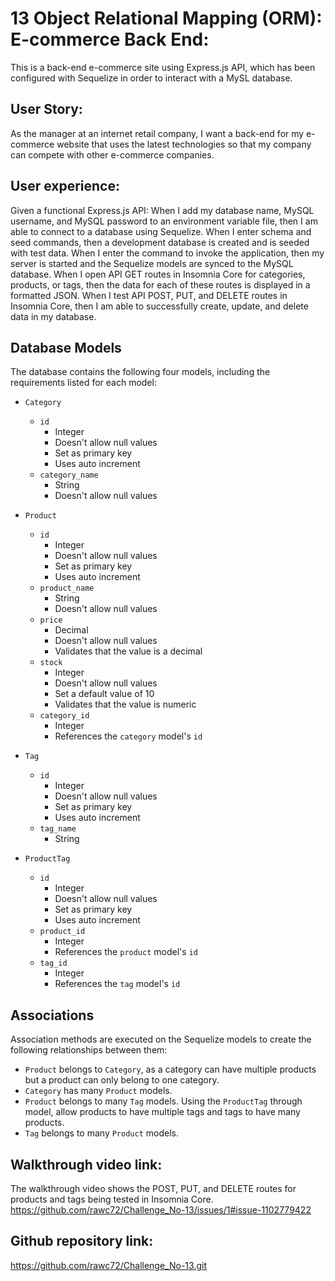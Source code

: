 # 13 Object Relational Mapping (ORM): E-commerce Back End:
This is a back-end e-commerce site using Express.js API, which has been configured with Sequelize in order to interact with a MySL database.

## User Story:
As the manager at an internet retail company, I want a back-end for my e-commerce website that uses the latest technologies so that my company can compete with other e-commerce companies.

## User experience:
Given a functional Express.js API:
When I add my database name, MySQL username, and MySQL password to an environment variable file, then I am able to connect to a database using Sequelize.
When I enter schema and seed commands, then a development database is created and is seeded with test data.
When I enter the command to invoke the application, then my server is started and the Sequelize models are synced to the MySQL database.
When I open API GET routes in Insomnia Core for categories, products, or tags, then the data for each of these routes is displayed in a formatted JSON.
When I test API POST, PUT, and DELETE routes in Insomnia Core, then I am able to successfully create, update, and delete data in my database.

## Database Models
The database contains the following four models, including the requirements listed for each model:

* `Category`
  * `id`
    * Integer
    * Doesn't allow null values
    * Set as primary key
    * Uses auto increment
  * `category_name`
    * String
    * Doesn't allow null values

* `Product`
  * `id`
    * Integer
    * Doesn't allow null values
    * Set as primary key
    * Uses auto increment
  * `product_name`
    * String
    * Doesn't allow null values
  * `price`
    * Decimal
    * Doesn't allow null values
    * Validates that the value is a decimal
  * `stock`
    * Integer
    * Doesn't allow null values
    * Set a default value of 10
    * Validates that the value is numeric
  * `category_id`
    * Integer
    * References the `category` model's `id` 

* `Tag`
  * `id`
    * Integer
    * Doesn't allow null values
    * Set as primary key
    * Uses auto increment
  * `tag_name`
    * String

* `ProductTag`
  * `id`
    * Integer
    * Doesn't allow null values
    * Set as primary key
    * Uses auto increment
  * `product_id`
    * Integer
    * References the `product` model's `id`
  * `tag_id`
    * Integer
    * References the `tag` model's `id`

## Associations
Association methods are executed on the Sequelize models to create the following relationships between them:

* `Product` belongs to `Category`, as a category can have multiple products but a product can only belong to one category.
* `Category` has many `Product` models.
* `Product` belongs to many `Tag` models. Using the `ProductTag` through model, allow products to have multiple tags and tags to have many products.
* `Tag` belongs to many `Product` models.


## Walkthrough video link:
The walkthrough video shows the POST, PUT, and DELETE routes for products and tags being tested in Insomnia Core.
https://github.com/rawc72/Challenge_No-13/issues/1#issue-1102779422

## Github repository link:
https://github.com/rawc72/Challenge_No-13.git

